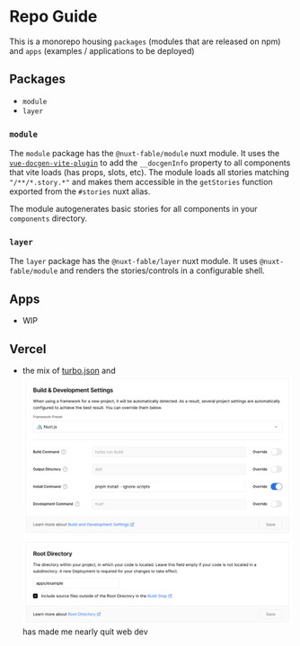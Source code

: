 # Repo Guide

This is a monorepo housing `packages` (modules that are released on npm) and `apps` (examples / applications to be deployed)

## Packages

- `module`
- `layer`

### `module`

The `module` package has the `@nuxt-fable/module` nuxt module. It uses the [`vue-docgen-vite-plugin`](./packages/module/src/vue-docgen-vite-plugin.ts) to add the `__docgenInfo` property to all components that vite loads (has props, slots, etc). The module loads all stories matching `"/**/*.story.*"` and makes them accessible in the `getStories` function exported from the `#stories` nuxt alias.

The module autogenerates basic stories for all components in your `components` directory.

### `layer`

The `layer` package has the `@nuxt-fable/layer` nuxt module. It uses `@nuxt-fable/module` and renders the stories/controls in a configurable shell.


## Apps

- WIP



## Vercel

- the mix of [turbo.json](./turbo.json) and ![configuring vercel](./vercel-build-settings.png) has made me nearly quit web dev